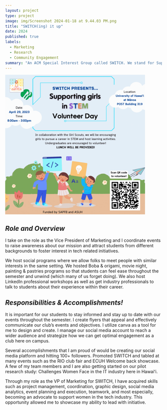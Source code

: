 ```yaml
---
layout: project
type: project
image: img/Screenshot 2024-01-18 at 9.44.03 PM.png
title: "SWITCH(ing) it up"
date: 2024
published: true
labels:
  - Marketing
  - Research
  - Community Engagement
summary: "An ACM Special Interest Group called SWITCH. We stand for Supporting Women in Tech and Computing Hawai’i and our mission is to promote inclusivity and awareness in the tech industry."
---
```


<div class="text-center p-4">
  <img width="450px" src="../img/InstaPost Flyer.gif" class="img-thumbnail" >
</div>

## _Role and Overview_
I take on the role as the Vice President of Marketing and I coordinate events to raise awareness about our mission and attract students from different backgrounds to foster interest in tech related initiatives. 

We host social programs where we allow folks to meet people with similar interests in the same setting. We hosted Boba & origami, movie night, painting & pastries programs so that students can feel ease throughout the semester and unwind (which many of us forget doing). We also host LinkedIn professional workshops as well as get industry professionals to talk to students about their experience within their career. 

## _Responsibilities & Accomplishments!_

It is important for our students to stay informed and stay up to date with our events throughout the semester. I create flyers that appeal and effectively communicate our club’s events and objectives. I utilize canva as a tool for me to design and create. I manage our social media account to reach a wider audience and strategize how we can get optimal engagement as a club here on campus. 

Several accomplishments that I am proud of would be creating our social media platform and hitting 100+ followers. Promoted SWITCH and tabled at many events such as the RIO club fair and ECUH Welcome back showcase. A few of my team members and I are also getting started on our pilot research study: Challenges Women Face in the IT industry here in Hawaiʻi.

Through my role as the VP of Marketing for SWITCH, I have acquired skills such as project management, coordination, graphic design, social media analytics, event planning and execution, teamwork, and most especially, becoming an advocate to support women in the tech industry. This opportunity allowed me to showcase my ability to lead with initiative. 
